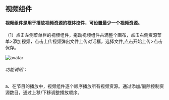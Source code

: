 ## 视频组件
#### 视频组件是用于播放视频资源的框体控件，可设置最少一个视频资源。

（1）点击左侧菜单栏的视频组件，拖动视频组件占满整个画布，点击右侧资源菜单>添加视频，点击上传视频弹出文件上传对话框，选择文件,点击开始上传>点击保存。

![avatar](../images/program/5.png)

###### 功能说明：

a、在节目的播放中，视频组件逐个顺序播放所有视频资源。通过添加/删除控制资源数目，通过上移/下移调整播放顺序。

